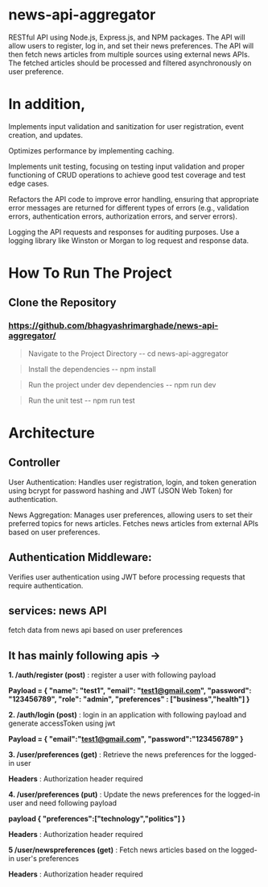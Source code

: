 # news-api-aggregator
RESTful API using Node.js, Express.js, and NPM packages. The API will allow users to register, log in, and set their news preferences. The API will then fetch news articles from multiple sources using external news APIs. The fetched articles should be processed and filtered asynchronously on user preference.

# In addition,
Implements input validation and sanitization for user registration, event creation, and updates.

Optimizes performance by implementing caching.

Implements unit testing, focusing on testing input validation and proper functioning of CRUD operations to achieve good test coverage and test edge cases.

Refactors the API code to improve error handling, ensuring that appropriate error messages are returned for different types of errors (e.g., validation errors, authentication errors, authorization errors, and server errors).

Logging the API requests and responses for auditing purposes. Use a logging library like Winston or Morgan to log request and response data.

# How To Run The Project
## Clone the Repository

 ### https://github.com/bhagyashrimarghade/news-api-aggregator/

> Navigate to the Project Directory
--  cd news-api-aggregator

> Install the dependencies
--  npm install

> Run the project under dev dependencies
--  npm run dev

> Run the unit test
--  npm run test

# Architecture
## Controller
User Authentication:
Handles user registration, login, and token generation using bcrypt for password hashing and JWT (JSON Web Token) for authentication.

News Aggregation:
Manages user preferences, allowing users to set their preferred topics for news articles. Fetches news articles from external APIs based on user preferences.

## Authentication Middleware:
Verifies user authentication using JWT before processing requests that require authentication.

## services: news API
fetch data from news api based on user preferences

## It has mainly following apis ->

**1. /auth/register (post)** : register a user with following payload

**Payload = {
    "name": "test1",
    "email": "test1@gmail.com",
    "password": "123456789",
    "role": "admin",
    "preferences" : ["business","health"]
}**

**2. /auth/login (post)** : login in an application with following payload and generate accessToken using jwt

**Payload = {
    "email":"test1@gmail.com",
    "password":"123456789"
}**

**3. /user/preferences (get)** : Retrieve the news preferences for the logged-in user 
    
**Headers** : Authorization header required

**4. /user/preferences (put)** : Update the news preferences for the logged-in user and need following payload

**payload {
    "preferences":["technology","politics"]
}**

**Headers** : Authorization header required

**5 /user/newspreferences (get)** : Fetch news articles based on the logged-in user's preferences

**Headers** : Authorization header required
